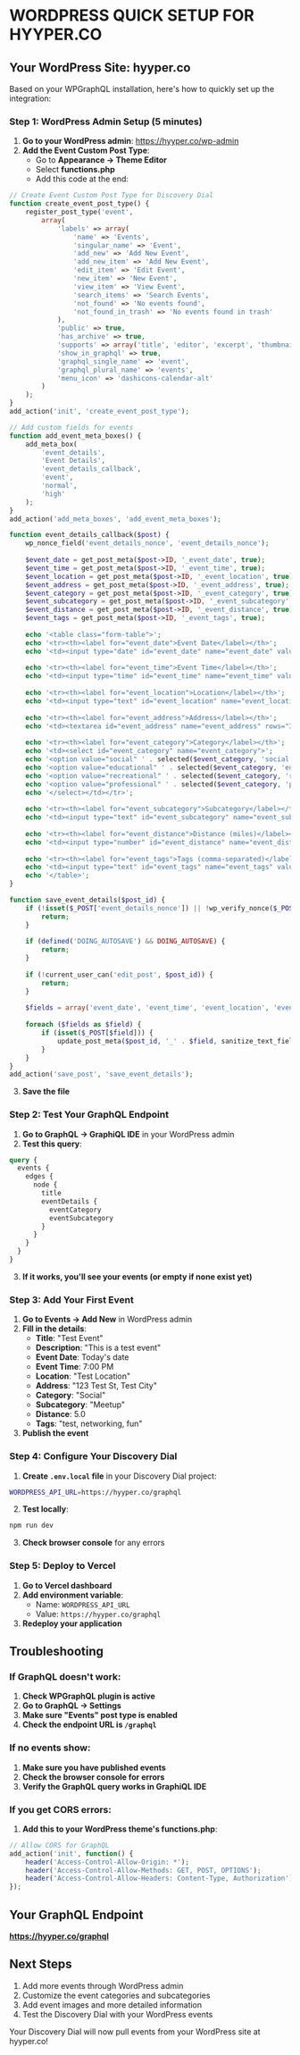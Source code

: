 # WORDPRESS QUICK SETUP FOR HYYPER.CO

## Your WordPress Site: hyyper.co

Based on your WPGraphQL installation, here's how to quickly set up the integration:

### Step 1: WordPress Admin Setup (5 minutes)

1. **Go to your WordPress admin**: https://hyyper.co/wp-admin
2. **Add the Event Custom Post Type**:
   - Go to **Appearance → Theme Editor**
   - Select **functions.php**
   - Add this code at the end:

```php
// Create Event Custom Post Type for Discovery Dial
function create_event_post_type() {
    register_post_type('event',
        array(
            'labels' => array(
                'name' => 'Events',
                'singular_name' => 'Event',
                'add_new' => 'Add New Event',
                'add_new_item' => 'Add New Event',
                'edit_item' => 'Edit Event',
                'new_item' => 'New Event',
                'view_item' => 'View Event',
                'search_items' => 'Search Events',
                'not_found' => 'No events found',
                'not_found_in_trash' => 'No events found in trash'
            ),
            'public' => true,
            'has_archive' => true,
            'supports' => array('title', 'editor', 'excerpt', 'thumbnail', 'custom-fields'),
            'show_in_graphql' => true,
            'graphql_single_name' => 'event',
            'graphql_plural_name' => 'events',
            'menu_icon' => 'dashicons-calendar-alt'
        )
    );
}
add_action('init', 'create_event_post_type');

// Add custom fields for events
function add_event_meta_boxes() {
    add_meta_box(
        'event_details',
        'Event Details',
        'event_details_callback',
        'event',
        'normal',
        'high'
    );
}
add_action('add_meta_boxes', 'add_event_meta_boxes');

function event_details_callback($post) {
    wp_nonce_field('event_details_nonce', 'event_details_nonce');
    
    $event_date = get_post_meta($post->ID, '_event_date', true);
    $event_time = get_post_meta($post->ID, '_event_time', true);
    $event_location = get_post_meta($post->ID, '_event_location', true);
    $event_address = get_post_meta($post->ID, '_event_address', true);
    $event_category = get_post_meta($post->ID, '_event_category', true);
    $event_subcategory = get_post_meta($post->ID, '_event_subcategory', true);
    $event_distance = get_post_meta($post->ID, '_event_distance', true);
    $event_tags = get_post_meta($post->ID, '_event_tags', true);
    
    echo '<table class="form-table">';
    echo '<tr><th><label for="event_date">Event Date</label></th>';
    echo '<td><input type="date" id="event_date" name="event_date" value="' . esc_attr($event_date) . '" /></td></tr>';
    
    echo '<tr><th><label for="event_time">Event Time</label></th>';
    echo '<td><input type="time" id="event_time" name="event_time" value="' . esc_attr($event_time) . '" /></td></tr>';
    
    echo '<tr><th><label for="event_location">Location</label></th>';
    echo '<td><input type="text" id="event_location" name="event_location" value="' . esc_attr($event_location) . '" /></td></tr>';
    
    echo '<tr><th><label for="event_address">Address</label></th>';
    echo '<td><textarea id="event_address" name="event_address" rows="3" cols="50">' . esc_textarea($event_address) . '</textarea></td></tr>';
    
    echo '<tr><th><label for="event_category">Category</label></th>';
    echo '<td><select id="event_category" name="event_category">';
    echo '<option value="social" ' . selected($event_category, 'social', false) . '>Social</option>';
    echo '<option value="educational" ' . selected($event_category, 'educational', false) . '>Educational</option>';
    echo '<option value="recreational" ' . selected($event_category, 'recreational', false) . '>Recreational</option>';
    echo '<option value="professional" ' . selected($event_category, 'professional', false) . '>Professional</option>';
    echo '</select></td></tr>';
    
    echo '<tr><th><label for="event_subcategory">Subcategory</label></th>';
    echo '<td><input type="text" id="event_subcategory" name="event_subcategory" value="' . esc_attr($event_subcategory) . '" /></td></tr>';
    
    echo '<tr><th><label for="event_distance">Distance (miles)</label></th>';
    echo '<td><input type="number" id="event_distance" name="event_distance" value="' . esc_attr($event_distance) . '" step="0.1" /></td></tr>';
    
    echo '<tr><th><label for="event_tags">Tags (comma-separated)</label></th>';
    echo '<td><input type="text" id="event_tags" name="event_tags" value="' . esc_attr($event_tags) . '" /></td></tr>';
    echo '</table>';
}

function save_event_details($post_id) {
    if (!isset($_POST['event_details_nonce']) || !wp_verify_nonce($_POST['event_details_nonce'], 'event_details_nonce')) {
        return;
    }
    
    if (defined('DOING_AUTOSAVE') && DOING_AUTOSAVE) {
        return;
    }
    
    if (!current_user_can('edit_post', $post_id)) {
        return;
    }
    
    $fields = array('event_date', 'event_time', 'event_location', 'event_address', 'event_category', 'event_subcategory', 'event_distance', 'event_tags');
    
    foreach ($fields as $field) {
        if (isset($_POST[$field])) {
            update_post_meta($post_id, '_' . $field, sanitize_text_field($_POST[$field]));
        }
    }
}
add_action('save_post', 'save_event_details');
```

3. **Save the file**

### Step 2: Test Your GraphQL Endpoint

1. **Go to GraphQL → GraphiQL IDE** in your WordPress admin
2. **Test this query**:
```graphql
query {
  events {
    edges {
      node {
        title
        eventDetails {
          eventCategory
          eventSubcategory
        }
      }
    }
  }
}
```

3. **If it works, you'll see your events (or empty if none exist yet)**

### Step 3: Add Your First Event

1. **Go to Events → Add New** in WordPress admin
2. **Fill in the details**:
   - **Title**: "Test Event"
   - **Description**: "This is a test event"
   - **Event Date**: Today's date
   - **Event Time**: 7:00 PM
   - **Location**: "Test Location"
   - **Address**: "123 Test St, Test City"
   - **Category**: "Social"
   - **Subcategory**: "Meetup"
   - **Distance**: 5.0
   - **Tags**: "test, networking, fun"
3. **Publish the event**

### Step 4: Configure Your Discovery Dial

1. **Create `.env.local` file** in your Discovery Dial project:
```bash
WORDPRESS_API_URL=https://hyyper.co/graphql
```

2. **Test locally**:
```bash
npm run dev
```

3. **Check browser console** for any errors

### Step 5: Deploy to Vercel

1. **Go to Vercel dashboard**
2. **Add environment variable**:
   - Name: `WORDPRESS_API_URL`
   - Value: `https://hyyper.co/graphql`
3. **Redeploy your application**

## Troubleshooting

### If GraphQL doesn't work:
1. **Check WPGraphQL plugin is active**
2. **Go to GraphQL → Settings**
3. **Make sure "Events" post type is enabled**
4. **Check the endpoint URL is `/graphql`**

### If no events show:
1. **Make sure you have published events**
2. **Check the browser console for errors**
3. **Verify the GraphQL query works in GraphiQL IDE**

### If you get CORS errors:
1. **Add this to your WordPress theme's functions.php**:
```php
// Allow CORS for GraphQL
add_action('init', function() {
    header('Access-Control-Allow-Origin: *');
    header('Access-Control-Allow-Methods: GET, POST, OPTIONS');
    header('Access-Control-Allow-Headers: Content-Type, Authorization');
});
```

## Your GraphQL Endpoint
**https://hyyper.co/graphql**

## Next Steps
1. Add more events through WordPress admin
2. Customize the event categories and subcategories
3. Add event images and more detailed information
4. Test the Discovery Dial with your WordPress events

Your Discovery Dial will now pull events from your WordPress site at hyyper.co!

